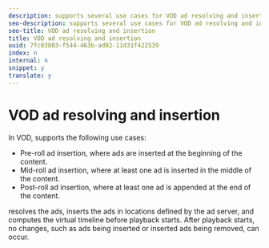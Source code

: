 ```yaml
---
description: supports several use cases for VOD ad resolving and insertion.
seo-description: supports several use cases for VOD ad resolving and insertion.
seo-title: VOD ad resolving and insertion
title: VOD ad resolving and insertion
uuid: 7fc03803-f544-463b-ad92-11d31f422539
index: n
internal: n
snippet: y
translate: y
---
```


# VOD ad resolving and insertion

In VOD,  <!-- PH element: phrases/primetime-sdk-name --> supports the following use cases:

* Pre-roll ad insertion, where ads are inserted at the beginning of the content.
* Mid-roll ad insertion, where at least one ad is inserted in the middle of the content.
* Post-roll ad insertion, where at least one ad is appended at the end of the content.
<!-- PH element: phrases/primetime-sdk-name --> resolves the ads, inserts the ads in locations defined by the ad server, and computes the virtual timeline before playback starts. After playback starts, no changes, such as ads being inserted or inserted ads being removed, can occur.
